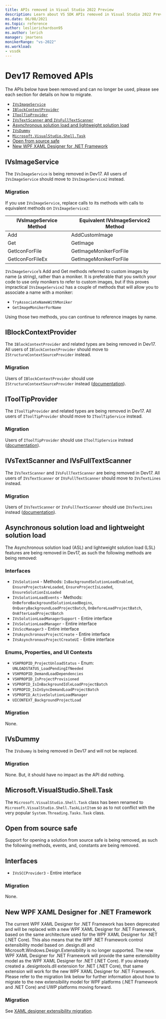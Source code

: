 ```yaml
---
title: APIs removed in Visual Studio 2022 Preview
description: Learn about VS SDK APIs removed in Visual Studio 2022 Preview, for extension authors updating their extensions to work with Visual Studio 2022 Preview.
ms.date: 06/08/2021
ms.topic: reference
author: leslierichardson95
ms.author: lerich
manager: jmartens
monikerRange: "vs-2022"
ms.workload:
- vssdk
---
```

# Dev17 Removed APIs

The APIs below have been removed and can no longer be used, please see each section for details on how to migrate.

* [`IVsImageService`](#IVsImageService)
* [`IBlockContextProvider`](#IBlockContextProvider)
* [`IToolTipProvider`](#IToolTipProvider)
* [`IVsTextScanner` and `IVsFullTextScanner`](#IVsTextScanner-and-IVsFullTextScanner)
* [Asynchronous solution load and lightweight solution load](#Asynchronous-solution-load-and-lightweight-solution-load)
* [`IVsDummy`](#IvSDummy)
* [`Microsoft.VisualStudio.Shell.Task`](#Task)
* [Open from source safe](#Open-from-source-safe)
* [New WPF XAML Designer for .NET Framework](#new-wpf-xaml-designer-for-net-framework)

## IVsImageService

The `IVsImageService` is being removed in Dev17. All users of `IVsImageService` should move to `IVsImageService2` instead.

### Migration
If you use `IVsImageService`, replace calls to its methods with calls to equivalent methods on `IVsImageService2`:

| **IVsImageService Method** | **Equivalent IVsImageService2 Method** |
|----------------------------|----------------------------------------|
| Add                        | AddCustomImage                         |
| Get                        | GetImage                               |
| GetIconForFile             | GetImageMonikerForFile                 |
| GetIconForFileEx           | GetImageMonikerForFile                 |

`IVsImageService`’s Add and Get methods referred to custom images by name (a string), rather than a moniker.  It is preferable that you switch your code to use only monikers to refer to custom images, but if this proves impractical `IVsImageService2` has a couple of methods that will allow you to associate a name with a moniker:

* `TryAssociateNameWithMoniker`
* `GetImageMonikerForName`

Using those two methods, you can continue to reference images by name.

## IBlockContextProvider

The `IBlockContextProvider` and related types are being removed in Dev17. All users of `IBlockContextProvider` should move to `IStructureContextSourceProvider` instead.

### Migration

Users of `IBlockContextProvider` should use `IStructureContextSourceProvider` instead ([documentation](/dotnet/api/microsoft.visualstudio.text.adornments.istructurecontextsourceprovider)).

## IToolTipProvider

The `IToolTipProvider` and related types are being removed in Dev17. All users of `IToolTipProvider` should move to `IToolTipService` instead.

### Migration

Users of `IToolTipProvider` should use `IToolTipService` instead ([documentation](/dotnet/api/microsoft.visualstudio.text.adornments.itooltipservice)).

## IVsTextScanner and IVsFullTextScanner

The `IVsTextScanner` and `IVsFullTextScanner` are being removed in Dev17. All users of `IVsTextScanner` or `IVsFullTextScanner` should move to `IVsTextLines` instead.

### Migration

Users of `IVsTextScanner` or `IVsFullTextScanner` should use `IVsTextLines` instead ([documentation](/dotnet/apimicrosoft.visualstudio.textmanager.interop.ivstextlines.getlinetext)).

## Asynchronous solution load and lightweight solution load

The Asynchronous solution load (ASL) and lightweight solution load (LSL) features are being removed in Dev17, as such the following methods are being removed:

### Interfaces

* `IVsSolution4` - Methods: `IsBackgroundSolutionLoadEnabled`, `EnsureProjectsAreLoaded`, `EnsureProjectIsLoaded`, `EnsureSolutionIsLoaded`
* `IVsSolutionLoadEvents` - Methods: `OnBeforeBackgroundSolutionLoadBegins`, `OnQueryBackgroundLoadProjectBatch`, `OnBeforeLoadProjectBatch`, `OnAfterLoadProjectBatch`
* `IVsSolutionLoadManagerSupport` - Entire interface
* `IVsSolutionLoadManager` - Entire interface
* `IVsSccManager3`  - Entire interface
* `IVsAsynchronousProjectCreate` - Entire interface
* `IVsAsynchronousProjectCreateUI` - Entire interface

### Enums, Properties, and UI Contexts

* `VSHPROPID_ProjectUnloadStatus` - Enum: `UNLOADSTATUS_LoadPendingIfNeeded`
* `VSHPROPID_DemandLoadDependencies`
* `VSHPROPID_IsProjectProvisioned`
* `VSPROPID_IsInBackgroundIdleLoadProjectBatch`
* `VSPROPID_IsInSyncDemandLoadProjectBatch`
* `VSPROPID_ActiveSolutionLoadManager`
* `UICONTEXT_BackgroundProjectLoad`

### Migration

None.

## IVsDummy

The `IVsDummy` is being removed in Dev17 and will not be replaced. 

### Migration

None. But, it should have no impact as the API did nothing.

## Microsoft.VisualStudio.Shell.Task

The `Microsoft.VisualStudio.Shell.Task` class has been renamed to `Microsoft.VisualStudio.Shell.TaskListItem`
so as to not conflict with the very popular `System.Threading.Tasks.Task` class.

## Open from source safe

Support for opening a solution from source safe is being removed, as such the following methods, events, and, constants are being removed.

## Interfaces

* `IVsSCCProvider3` - Entire interface

### Migration

None.

## New WPF XAML Designer for .NET Framework

The current WPF XAML Designer for .NET Framework has been deprecated and will be replaced with a new WPF XAML Designer for .NET Framework, based on the same architecture used for the WPF XAML Designer for .NET (.NET Core). This also means that the WPF .NET Framework control extensibility model based on .design.dll and Microsoft.Windows.Design.Extensibility is no longer supported. The new WPF XAML Designer for .NET Framework will provide the same extensibility model as the WPF XAML Designer for .NET (.NET Core). If you already created a .designtools.dll extension for .NET (.NET Core), that same extension will work for the new WPF XAML Designer for .NET Framework. Please refer to the migration link below for further information about how to migrate to the new extensibility model for WPF platforms (.NET Framework and .NET Core) and UWP platforms moving forward. 

### Migration

See [XAML designer extensibility migration](https://github.com/microsoft/xaml-designer-extensibility/blob/main/documents/xaml-designer-extensibility-migration.md).
